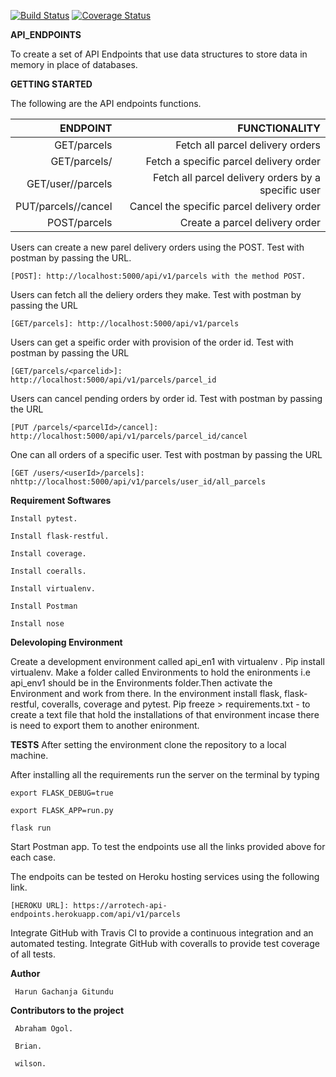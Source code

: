[![Build Status](https://travis-ci.com/Arrotech/API_ENDPOINTS.svg?branch=develop)](https://travis-ci.com/Arrotech/API_ENDPOINTS) [![Coverage Status](https://coveralls.io/repos/github/Arrotech/API_ENDPOINTS/badge.svg?branch=ch-change-procfile-location-161865698)](https://coveralls.io/github/Arrotech/API_ENDPOINTS?branch=ch-change-procfile-location-161865698)

**API_ENDPOINTS**

To create a set of API Endpoints that use data structures to store data in memory in place of databases.



**GETTING STARTED**


The following are the API endpoints functions.

| ENDPOINT                       | FUNCTIONALITY
|-------------------------------:|--------------------------------------------------:|
|GET/parcels                     |Fetch all parcel delivery orders                   |      
|GET/parcels/<parcelid>          |Fetch a specific parcel delivery order             |
|GET/user/<userid>/parcels       |Fetch all parcel delivery orders by a specific user|
|PUT/parcels/<parcelid>/cancel   |Cancel the specific parcel delivery order          |
|POST/parcels                    |Create a parcel delivery order                     |


Users can create a new parel delivery orders using the POST. Test with postman by passing the URL.

    [POST]: http://localhost:5000/api/v1/parcels with the method POST.


Users can fetch all the deliery orders they make. Test with postman by passing the URL 

    [GET/parcels]: http://localhost:5000/api/v1/parcels


Users can get a speific order with provision of the order id. Test with postman by passing the URL 

    [GET/parcels/<parcelid>]: http://localhost:5000/api/v1/parcels/parcel_id


Users can cancel pending orders by order id. Test with postman by passing the URL 

    [PUT /parcels/<parcelId>/cancel]: http://localhost:5000/api/v1/parcels/parcel_id/cancel


One can all orders of a specific user. Test with postman by passing the URL

    [GET /users/<userId>/parcels]: nhttp://localhost:5000/api/v1/parcels/user_id/all_parcels



**Requirement Softwares**


    Install pytest.

    Install flask-restful.

    Install coverage.

    Install coeralls.

    Install virtualenv.

    Install Postman
    
    Install nose
    
    


**Delevoloping Environment**


Create a development environment called api_en1 with virtualenv .
Pip install virtualenv. Make a folder called Environments to hold the enironments i.e api_env1 should be in the Environments folder.Then activate the Environment and work from there. In the environment install flask, flask-restful, coveralls, coverage and pytest. Pip freeze > requirements.txt - to create a text file that hold the installations of that environment incase there is need to export them to another enironment.


**TESTS**
After setting the environment clone the repository to a local machine. 

After installing all the requirements run the server on the terminal by typing 

    export FLASK_DEBUG=true
    
    export FLASK_APP=run.py
    
    flask run
    
Start Postman app. To test the endpoints use all the links provided above for each case.

The endpoits can be tested on Heroku hosting services using the following link.

    [HEROKU URL]: https://arrotech-api-endpoints.herokuapp.com/api/v1/parcels


Integrate GitHub with Travis CI to provide a continuous integration and an automated testing. Integrate GitHub with coveralls to provide test coverage of all tests.



**Author**

     Harun Gachanja Gitundu

**Contributors to the project**

     Abraham Ogol.

     Brian.

     wilson.

